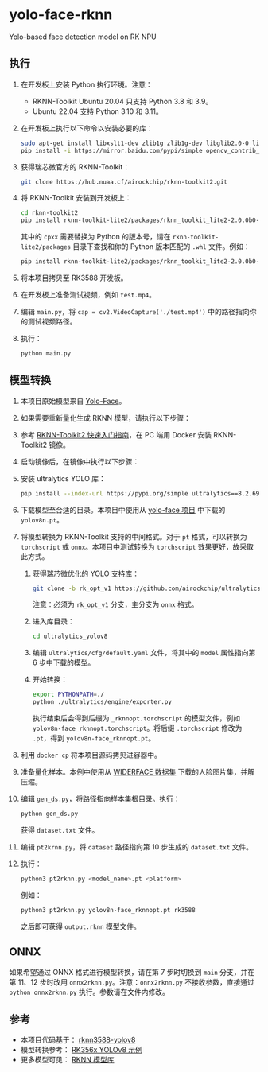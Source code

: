 # yolo-face-rknn

Yolo-based face detection model on RK NPU

## 执行

1. 在开发板上安装 Python 执行环境。注意：
   - RKNN-Toolkit Ubuntu 20.04 只支持 Python 3.8 和 3.9。
   - Ubuntu 22.04 支持 Python 3.10 和 3.11。

2. 在开发板上执行以下命令以安装必要的库：
   ```bash
   sudo apt-get install libxslt1-dev zlib1g zlib1g-dev libglib2.0-0 libsm6 libgl1-mesa-glx libprotobuf-dev gcc
   pip install -i https://mirror.baidu.com/pypi/simple opencv_contrib_python
   ```

3. 获得瑞芯微官方的 RKNN-Toolkit：
   ```bash
   git clone https://hub.nuaa.cf/airockchip/rknn-toolkit2.git
   ```

4. 将 RKNN-Toolkit 安装到开发板上：
   ```bash
   cd rknn-toolkit2
   pip install rknn-toolkit-lite2/packages/rknn_toolkit_lite2-2.0.0b0-cpxx-cpxx-linux_aarch64.whl
   ```
   其中的 `cpxx` 需要替换为 Python 的版本号，请在 `rknn-toolkit-lite2/packages` 目录下查找和你的 Python 版本匹配的 `.whl` 文件。例如：
   ```bash
   pip install rknn-toolkit-lite2/packages/rknn_toolkit_lite2-2.0.0b0-cp38-cp38-linux_aarch64.whl
   ```

5. 将本项目拷贝至 RK3588 开发板。

6. 在开发板上准备测试视频，例如 `test.mp4`。

7. 编辑 `main.py`，将 `cap = cv2.VideoCapture('./test.mp4')` 中的路径指向你的测试视频路径。

8. 执行：
   ```bash
   python main.py
   ```

## 模型转换

1. 本项目原始模型来自 [Yolo-Face](https://github.com/akanametov/yolo-face)。

2. 如果需要重新量化生成 RKNN 模型，请执行以下步骤：

3. 参考 [RKNN-Toolkit2 快速入门指南](https://hub.nuaa.cf/airockchip/rknn-toolkit2/blob/master/doc/01_Rockchip_RV1106_RV1103_Quick_Start_RKNN_SDK_V2.0.0beta0_CN.pdf)，在 PC 端用 Docker 安装 RKNN-Toolkit2 镜像。

4. 启动镜像后，在镜像中执行以下步骤：

5. 安装 ultralytics YOLO 库：
   ```bash
   pip install --index-url https://pypi.org/simple ultralytics==8.2.69
   ```

6. 下载模型至合适的目录。本项目中使用从 [yolo-face 项目](https://github.com/akanametov/yolo-face) 中下载的 `yolov8n.pt`。

7. 将模型转换为 RKNN-Toolkit 支持的中间格式。对于 `pt` 格式，可以转换为 `torchscript` 或 `onnx`。本项目中测试转换为 `torchscript` 效果更好，故采取此方式。
   1. 获得瑞芯微优化的 YOLO 支持库：
      ```bash
      git clone -b rk_opt_v1 https://github.com/airockchip/ultralytics_yolov8.git
      ```
      注意：必须为 `rk_opt_v1` 分支，主分支为 `onnx` 格式。
   2. 进入库目录：
      ```bash
      cd ultralytics_yolov8
      ```
   3. 编辑 `ultralytics/cfg/default.yaml` 文件，将其中的 `model` 属性指向第 6 步中下载的模型。

   4. 开始转换：
      ```bash
      export PYTHONPATH=./
      python ./ultralytics/engine/exporter.py
      ```
      执行结束后会得到后缀为 `_rknnopt.torchscript` 的模型文件，例如 `yolov8n-face_rknnopt.torchscript`。将后缀 `.torchscript` 修改为 `.pt`，得到 `yolov8n-face_rknnopt.pt`。

8. 利用 `docker cp` 将本项目源码拷贝进容器中。

9. 准备量化样本。本例中使用从 [WIDERFACE 数据集](http://shuoyang1213.me/WIDERFACE/) 下载的人脸图片集，并解压缩。

10. 编辑 `gen_ds.py`，将路径指向样本集根目录。执行：
    ```bash
    python gen_ds.py
    ```
    获得 `dataset.txt` 文件。

11. 编辑 `pt2krnn.py`，将 `dataset` 路径指向第 10 步生成的 `dataset.txt` 文件。

12. 执行：
    ```bash
    python3 pt2rknn.py <model_name>.pt <platform>
    ```
    例如：
    ```bash
    python3 pt2rknn.py yolov8n-face_rknnopt.pt rk3588
    ```
    之后即可获得 `output.rknn` 模型文件。

## ONNX

如果希望通过 ONNX 格式进行模型转换，请在第 7 步时切换到 `main` 分支，并在第 11、12 步时改用 `onnx2rknn.py`。注意：`onnx2rknn.py` 不接收参数，直接通过 `python onnx2rknn.py` 执行。参数请在文件内修改。

## 参考

- 本项目代码基于： [rknn3588-yolov8](http://git.bwbot.org/publish/rknn3588-yolov8)
- 模型转换参考： [RK356x YOLOv8 示例](https://doc.embedfire.com/linux/rk356x/Ai/zh/latest/lubancat_ai/example/yolov8.html#id4)
- 更多模型可见： [RKNN 模型库](https://github.com/airockchip/rknn_model_zoo)